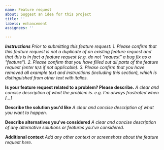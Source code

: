 ```yaml
---
name: Feature request
about: Suggest an idea for this project
title: ''
labels: enhancement
assignees: ''

---
```


***Instructions***
*Prior to submitting this feature request:*
*1. Please confirm that this feature request is not a duplicate of an existing feature request and that this is in fact a feature request (e.g. do not "request" a bug fix as a "feature").*
*2. Please confirm that you have filled out all parts of the feature request (enter `N/A` if not applicable).*
*3. Please confirm that you have removed all example text and instructions (including this section), which is distinguished from other text with italics.*

**Is your feature request related to a problem? Please describe.**
*A clear and concise description of what the problem is. e.g. I'm always frustrated when [...]*

**Describe the solution you'd like**
*A clear and concise description of what you want to happen.*

**Describe alternatives you've considered**
*A clear and concise description of any alternative solutions or features you've considered.*

**Additional context**
*Add any other context or screenshots about the feature request here.*
